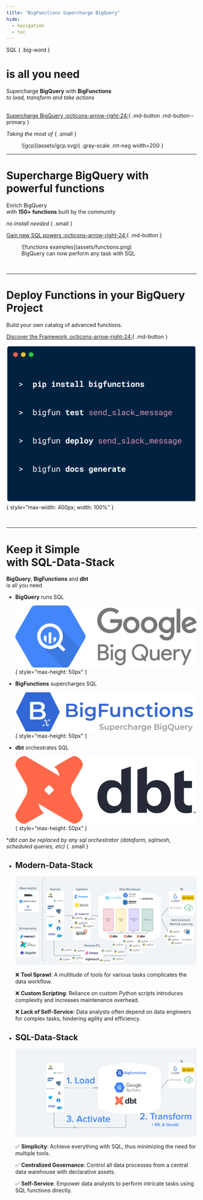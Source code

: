 ```yaml
---
title: "BigFunctions Supercharge BigQuery"
hide:
  - navigation
  - toc
---
```



<div class="hero" markdown>

SQL
{ .big-word }

# is all you need

Supercharge **BigQuery** with **BigFunctions**<br>
*to load, transform and take actions*<br><br>

[Supercharge BigQuery :octicons-arrow-right-24:](#supercharge-bigquery-with-powerful-functions){ .md-button .md-button--primary }


</div>



<!------------- TECHNOLOGIES UPON SECTION  ----------->
<div class="hero" markdown>

*Taking the most of*
{ .small }

<figure markdown="span">
  ![gcp](assets/gcp.svg){ .gray-scale .mt-neg width=200 }
</figure>

</div>

---



<!------------- POWER OF FUNCTIONS HEADER  ----------->
<div class="hero" markdown>

# Supercharge BigQuery with powerful functions

Enrich BigQuery<br>
with **150+ functions** built by the community<br>

*no install needed*
{ .small }

[Gain new SQL powers :octicons-arrow-right-24:](bigfunctions/README.md){ .md-button }


</div>

<figure markdown="span">
  ![functions examples](assets/functions.png)
  <figcaption>BigQuery can now perform any task with SQL</figcaption>
</figure>


<br>

---




<!------------- FRAMEWORK  ----------->

<div class="hero" markdown>

# Deploy Functions in your BigQuery Project

Build your own catalog of advanced functions.

[Discover the Framework :octicons-arrow-right-24:](framework.md){ .md-button }

![bigfun command line interface](assets/bigfun.png){ style="max-width: 400px; width: 100%" }


</div>


<br>

---


<!------------- THE RISE OF SQL DATA STACK  ----------->

<div class="hero" markdown>

# Keep it Simple<br>with SQL-Data-Stack

**BigQuery**, **BigFunctions** and **dbt**<br>
is all you need

</div>

<div class="grid cards text-center" markdown>

-   **BigQuery** runs SQL

    ![bigquery logo](assets/bigquery.png){ style="max-height: 50px" }

-   **BigFunctions** supercharges SQL

    ![bigfunctions logo](assets/logo_and_name.png){ style="max-height: 50px" }


-   **dbt** orchestrates SQL

    ![dbt logo](assets/dbt.png){ style="max-height: 50px" }

</div>


<div class="hero" markdown>

**dbt can be replaced by any sql orchestrator (dataform, sqlmesh, scheduled queries, etc)*
{ .small }

</div>

<div class="primary-background" markdown>

<div class="md:two-columns max-width-800" markdown>

-   ## Modern-Data-Stack

    ![Modern-Data-Stack](assets/modern_data_stack2.png)

    :x: **Tool Sprawl**: A multitude of tools for various tasks complicates the data workflow.

    :x: **Custom Scripting**: Reliance on custom Python scripts introduces complexity and increases maintenance overhead.

    :x: **Lack of Self-Service**: Data analysts often depend on data engineers for complex tasks, hindering agility and efficiency.


-   ## SQL-Data-Stack

    ![SQL-Data-Stack](assets/sql_data_stack2.png)

    :white_check_mark: **Simplicity**: Achieve everything with SQL, thus minimizing the need for multiple tools.

    :white_check_mark: **Centralized Governance**: Control all data processes from a central data warehouse with declarative assets.

    :white_check_mark: **Self-Service**:  Empower data analysts to perform intricate tasks using SQL functions directly.

</div>

</div>



<br>
